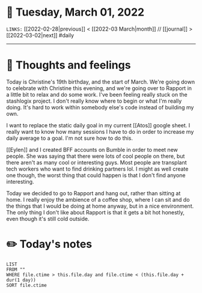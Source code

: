 # 📅 Tuesday, March 01, 2022
`LINKS:` [[2022-02-28|previous]] < [[2022-03 March|month]] // [[journal]] > [[2022-03-02|next]] 
#daily

---
# 💭 Thoughts and feelings
Today is Christine's 19th birthday, and the start of March. We're going down to celebrate with Christine this evening, and we're going over to Rapport in a little bit to relax and do some work. I've been feeling really stuck on the stashlogix project. I don't really know where to begin or what I'm really doing. It's hard to work within somebody else's code instead of building my own. 

I want to replace the static daily goal in my current [[Atos]] google sheet. I really want to know how many sessions I have to do in order to increase my daily average to a goal. I'm not sure how to do this. 

[[Eylen]] and I created BFF accounts on Bumble in order to meet new people. She was saying that there were lots of cool people on there, but there aren't as many cool or interesting guys. Most people are transplant tech workers who want to find drinking partners lol. I might as well create one though, the worst thing that could happen is that I don't find anyone interesting. 

Today we decided to go to Rapport and hang out, rather than sitting at home. I really enjoy the ambience of a coffee shop, where I can sit and do the things that I would be doing at home anyway, but in a nice environment. The only thing I don't like about Rapport is that it gets a bit hot honestly, even though it's still cold outside. 

# ✏️ Today's notes
```dataview
LIST 
FROM ""
WHERE file.ctime > this.file.day and file.ctime < (this.file.day + dur(1 day))
SORT file.ctime
```
